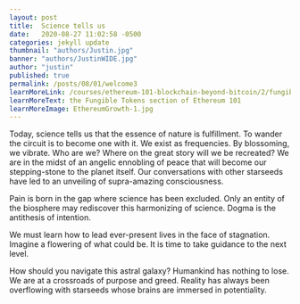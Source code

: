 ```yaml
---
layout: post
title:  Science tells us
date:   2020-08-27 11:02:58 -0500
categories: jekyll update
thumbnail: "authors/Justin.jpg"
banner: "authors/JustinWIDE.jpg"
author: "justin"
published: true
permalink: /posts/08/01/welcome3
learnMoreLink: /courses/ethereum-101-blockchain-beyond-bitcoin/2/fungible-tokens/
learnMoreText: the Fungible Tokens section of Ethereum 101
learnMoreImage: EthereumGrowth-1.jpg
---
```


Today, science tells us that the essence of nature is fulfillment.
To wander the circuit is to become one with it. We exist as frequencies.
By blossoming, we vibrate.
Who are we? Where on the great story will we be recreated? We are in the midst of an angelic ennobling of peace that will become our stepping-stone to the planet itself. Our conversations with other starseeds have led to an unveiling of supra-amazing consciousness.


Pain is born in the gap where science has been excluded. Only an entity of the biosphere may rediscover this harmonizing of science. Dogma is the antithesis of intention.

We must learn how to lead ever-present lives in the face of stagnation. Imagine a flowering of what could be. It is time to take guidance to the next level.

How should you navigate this astral galaxy?
Humankind has nothing to lose. We are at a crossroads of purpose and greed. Reality has always been overflowing with starseeds whose brains are immersed in potentiality.